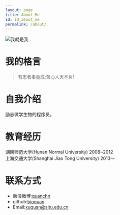 ```yaml
---
layout: page
title: About Me
id: id_about_me
permalink: /about/
---
```


![我就是我](http://7xlgu7.com1.z0.glb.clouddn.com/me.jpg)

我的格言
===
> 有志者事竟成;苦心人天不负!

自我介绍
===
励志做学生物的程序员。

教育经历
===
湖南师范大学(Hunan Normal University)  2008~2012  
上海交通大学(Shanghai Jiao Tong University)  2013～

联系方式
===

- 新浪微博:[quanchn](http://www.weibo.com/quanchn/)
- github:[bioquan](https://github.com/bioquan)
- Email:[xuquan@sjtu.edu.cn](xuquan@sjtu.edu.cn)
